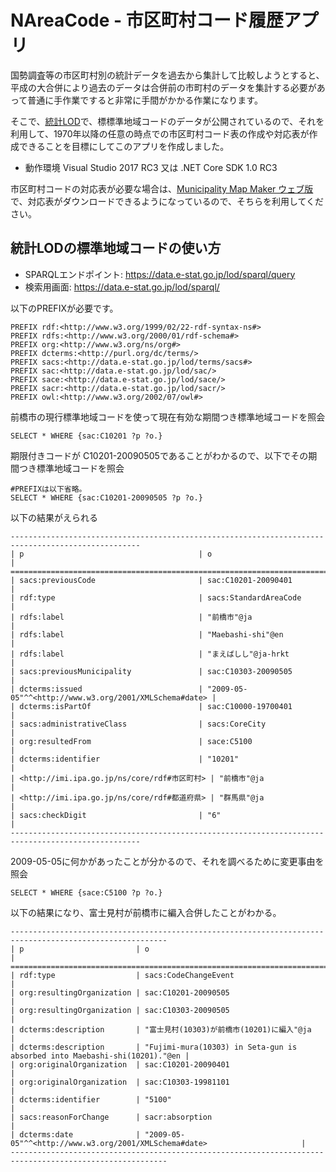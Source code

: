 # NAreaCode - 市区町村コード履歴アプリ

国勢調査等の市区町村別の統計データを過去から集計して比較しようとすると、平成の大合併により過去のデータは合併前の市町村のデータを集計する必要があって普通に手作業ですると非常に手間がかかる作業になります。

そこで、[統計LOD](https://data.e-stat.go.jp/lodw/)で、標標準地域コードのデータが公開されているので、それを利用して、1970年以降の任意の時点での市区町村コード表の作成や対応表が作成できることを目標にしてこのアプリを作成しました。

- 動作環境 Visual Studio 2017 RC3 又は .NET Core SDK 1.0 RC3

市区町村コードの対応表が必要な場合は、[Municipality Map Maker ウェブ版](http://www.tkirimura.com/mmm/)で、対応表がダウンロードできるようになっているので、そちらを利用してください。



## 統計LODの標準地域コードの使い方

- SPARQLエンドポイント: https://data.e-stat.go.jp/lod/sparql/query
- 検索用画面: https://data.e-stat.go.jp/lod/sparql/

以下のPREFIXが必要です。

```
PREFIX rdf:<http://www.w3.org/1999/02/22-rdf-syntax-ns#>
PREFIX rdfs:<http://www.w3.org/2000/01/rdf-schema#>
PREFIX org:<http://www.w3.org/ns/org#>
PREFIX dcterms:<http://purl.org/dc/terms/>
PREFIX sacs:<http://data.e-stat.go.jp/lod/terms/sacs#>
PREFIX sac:<http://data.e-stat.go.jp/lod/sac/>
PREFIX sace:<http://data.e-stat.go.jp/lod/sace/>
PREFIX sacr:<http://data.e-stat.go.jp/lod/sacr/>
PREFIX owl:<http://www.w3.org/2002/07/owl#>
```

前橋市の現行標準地域コードを使って現在有効な期間つき標準地域コードを照会
```
SELECT * WHERE {sac:C10201 ?p ?o.}
```
期限付きコードが C10201-20090505であることがわかるので、以下でその期間つき標準地域コードを照会
```
#PREFIXは以下省略。
SELECT * WHERE {sac:C10201-20090505 ?p ?o.}
```
以下の結果がえられる
```
---------------------------------------------------------------------------------------------------
| p                                       | o                                                     |
===================================================================================================
| sacs:previousCode                       | sac:C10201-20090401                                   |
| rdf:type                                | sacs:StandardAreaCode                                 |
| rdfs:label                              | "前橋市"@ja                                              |
| rdfs:label                              | "Maebashi-shi"@en                                     |
| rdfs:label                              | "まえばしし"@ja-hrkt                                       |
| sacs:previousMunicipality               | sac:C10303-20090505                                   |
| dcterms:issued                          | "2009-05-05"^^<http://www.w3.org/2001/XMLSchema#date> |
| dcterms:isPartOf                        | sac:C10000-19700401                                   |
| sacs:administrativeClass                | sacs:CoreCity                                         |
| org:resultedFrom                        | sace:C5100                                            |
| dcterms:identifier                      | "10201"                                               |
| <http://imi.ipa.go.jp/ns/core/rdf#市区町村> | "前橋市"@ja                                              |
| <http://imi.ipa.go.jp/ns/core/rdf#都道府県> | "群馬県"@ja                                              |
| sacs:checkDigit                         | "6"                                                   |
---------------------------------------------------------------------------------------------------
```
2009-05-05に何かがあったことが分かるので、それを調べるために変更事由を照会
```
SELECT * WHERE {sace:C5100 ?p ?o.}
```
以下の結果になり、富士見村が前橋市に編入合併したことがわかる。
```
---------------------------------------------------------------------------------------------------------
| p                         | o                                                                         |
=========================================================================================================
| rdf:type                  | sacs:CodeChangeEvent                                                      |
| org:resultingOrganization | sac:C10201-20090505                                                       |
| org:resultingOrganization | sac:C10303-20090505                                                       |
| dcterms:description       | "富士見村(10303)が前橋市(10201)に編入"@ja                                            |
| dcterms:description       | "Fujimi-mura(10303) in Seta-gun is absorbed into Maebashi-shi(10201)."@en |
| org:originalOrganization  | sac:C10201-20090401                                                       |
| org:originalOrganization  | sac:C10303-19981101                                                       |
| dcterms:identifier        | "5100"                                                                    |
| sacs:reasonForChange      | sacr:absorption                                                           |
| dcterms:date              | "2009-05-05"^^<http://www.w3.org/2001/XMLSchema#date>                     |
---------------------------------------------------------------------------------------------------------
